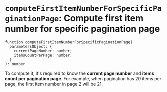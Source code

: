 # `computeFirstItemNumberForSpecificPaginationPage`: Compute first item number for specific pagination page

```
function computeFirstItemNumberForSpecificPaginationPage(
  parametersObject: {
    currentPageNumber: number;
    itemsCountPerPage: number;
  }
): number
```

To compute it, it's required to know the **current page number** and **items count per pagination page**.
For example, when pagination has 20 items per page, the first item number in page 2 will be 21.

